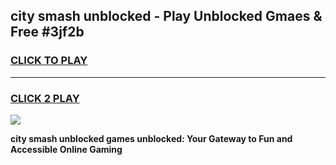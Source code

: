 
## city smash unblocked - Play Unblocked Gmaes & Free #3jf2b
<h3>
<a href="https://news.freeplayer.one?title=city_smash_unblocked&ref=24F">CLICK TO PLAY</a></h3>
<hr>

<h3>
<a href="https://news.freeplayer.one?title=city_smash_unblocked&ref=24F">CLICK 2 PLAY</a>
  
</h3>

<a href="https://news.freeplayer.one?title=city_smash_unblocked&ref=24F/"><img src="https://clearcache.store/games.png"></a>


**city smash unblocked games unblocked: Your Gateway to Fun and Accessible Online Gaming**
